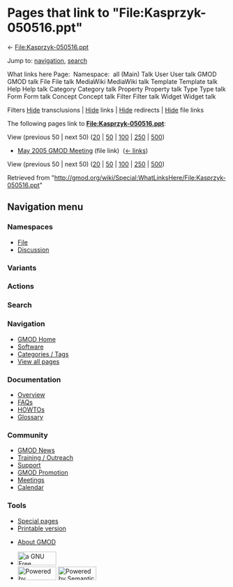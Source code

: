 <div id="mw-page-base" class="noprint">

</div>

<div id="mw-head-base" class="noprint">

</div>

<div id="content" class="mw-body" role="main">

<span id="top"></span>

<div id="mw-js-message" style="display:none;">

</div>



# <span dir="auto">Pages that link to "File:Kasprzyk-050516.ppt"</span>

<div id="bodyContent">

<div id="contentSub">

←
[File:Kasprzyk-050516.ppt](/wiki/File:Kasprzyk-050516.ppt "File:Kasprzyk-050516.ppt")

</div>

<div id="jump-to-nav" class="mw-jump">

Jump to: [navigation](#mw-navigation), [search](#p-search)

</div>

<div id="mw-content-text">

What links here Page:  Namespace:  all (Main) Talk User User talk GMOD
GMOD talk File File talk MediaWiki MediaWiki talk Template Template talk
Help Help talk Category Category talk Property Property talk Type Type
talk Form Form talk Concept Concept talk Filter Filter talk Widget
Widget talk

Filters
[Hide](/mediawiki/index.php?title=Special:WhatLinksHere/File:Kasprzyk-050516.ppt&hidetrans=1 "Special:WhatLinksHere/File:Kasprzyk-050516.ppt")
transclusions \|
[Hide](/mediawiki/index.php?title=Special:WhatLinksHere/File:Kasprzyk-050516.ppt&hidelinks=1 "Special:WhatLinksHere/File:Kasprzyk-050516.ppt")
links \|
[Hide](/mediawiki/index.php?title=Special:WhatLinksHere/File:Kasprzyk-050516.ppt&hideredirs=1 "Special:WhatLinksHere/File:Kasprzyk-050516.ppt")
redirects \|
[Hide](/mediawiki/index.php?title=Special:WhatLinksHere/File:Kasprzyk-050516.ppt&hideimages=1 "Special:WhatLinksHere/File:Kasprzyk-050516.ppt")
file links

The following pages link to
**[File:Kasprzyk-050516.ppt](/wiki/File:Kasprzyk-050516.ppt "File:Kasprzyk-050516.ppt")**:

View (previous 50 \| next 50)
([20](/mediawiki/index.php?title=Special:WhatLinksHere/File:Kasprzyk-050516.ppt&limit=20 "Special:WhatLinksHere/File:Kasprzyk-050516.ppt")
\|
[50](/mediawiki/index.php?title=Special:WhatLinksHere/File:Kasprzyk-050516.ppt&limit=50 "Special:WhatLinksHere/File:Kasprzyk-050516.ppt")
\|
[100](/mediawiki/index.php?title=Special:WhatLinksHere/File:Kasprzyk-050516.ppt&limit=100 "Special:WhatLinksHere/File:Kasprzyk-050516.ppt")
\|
[250](/mediawiki/index.php?title=Special:WhatLinksHere/File:Kasprzyk-050516.ppt&limit=250 "Special:WhatLinksHere/File:Kasprzyk-050516.ppt")
\|
[500](/mediawiki/index.php?title=Special:WhatLinksHere/File:Kasprzyk-050516.ppt&limit=500 "Special:WhatLinksHere/File:Kasprzyk-050516.ppt"))

- [May 2005 GMOD
  Meeting](/wiki/May_2005_GMOD_Meeting "May 2005 GMOD Meeting") (file
  link) ‎ <span class="mw-whatlinkshere-tools">([←
  links](/mediawiki/index.php?title=Special:WhatLinksHere&target=May+2005+GMOD+Meeting "Special:WhatLinksHere"))</span>

View (previous 50 \| next 50)
([20](/mediawiki/index.php?title=Special:WhatLinksHere/File:Kasprzyk-050516.ppt&limit=20 "Special:WhatLinksHere/File:Kasprzyk-050516.ppt")
\|
[50](/mediawiki/index.php?title=Special:WhatLinksHere/File:Kasprzyk-050516.ppt&limit=50 "Special:WhatLinksHere/File:Kasprzyk-050516.ppt")
\|
[100](/mediawiki/index.php?title=Special:WhatLinksHere/File:Kasprzyk-050516.ppt&limit=100 "Special:WhatLinksHere/File:Kasprzyk-050516.ppt")
\|
[250](/mediawiki/index.php?title=Special:WhatLinksHere/File:Kasprzyk-050516.ppt&limit=250 "Special:WhatLinksHere/File:Kasprzyk-050516.ppt")
\|
[500](/mediawiki/index.php?title=Special:WhatLinksHere/File:Kasprzyk-050516.ppt&limit=500 "Special:WhatLinksHere/File:Kasprzyk-050516.ppt"))

</div>

<div class="printfooter">

Retrieved from
"<http://gmod.org/wiki/Special:WhatLinksHere/File:Kasprzyk-050516.ppt>"

</div>

<div id="catlinks" class="catlinks catlinks-allhidden">

</div>

<div class="visualClear">

</div>

</div>

</div>

<div id="mw-navigation">

## Navigation menu

<div id="mw-head">



<div id="left-navigation">

<div id="p-namespaces" class="vectorTabs" role="navigation"
aria-labelledby="p-namespaces-label">

### Namespaces

- <span id="ca-nstab-image"><a href="/wiki/File:Kasprzyk-050516.ppt" accesskey="c"
  title="View the file page [c]">File</a></span>
- <span id="ca-talk"><a
  href="/mediawiki/index.php?title=File_talk:Kasprzyk-050516.ppt&amp;action=edit&amp;redlink=1"
  accesskey="t"
  title="Discussion about the content page [t]">Discussion</a></span>

</div>

<div id="p-variants" class="vectorMenu emptyPortlet" role="navigation"
aria-labelledby="p-variants-label">

### 

### Variants[](#)

<div class="menu">

</div>

</div>

</div>

<div id="right-navigation">



<div id="p-cactions" class="vectorMenu emptyPortlet" role="navigation"
aria-labelledby="p-cactions-label">

### Actions[](#)

<div class="menu">

</div>

</div>

<div id="p-search" role="search">

### Search

<div id="simpleSearch">

</div>

</div>

</div>

</div>

<div id="mw-panel">

<div id="p-logo" role="banner">

<a href="/wiki/Main_Page"
style="background-image: url(http://gmod.org/images/GMOD-cogs.png);"
title="Visit the main page"></a>

</div>

<div id="p-Navigation" class="portal" role="navigation"
aria-labelledby="p-Navigation-label">

### Navigation

<div class="body">

- <span id="n-GMOD-Home">[GMOD Home](/wiki/Main_Page)</span>
- <span id="n-Software">[Software](/wiki/GMOD_Components)</span>
- <span id="n-Categories-.2F-Tags">[Categories /
  Tags](/wiki/Categories)</span>
- <span id="n-View-all-pages">[View all
  pages](/wiki/Special:AllPages)</span>

</div>

</div>

<div id="p-Documentation" class="portal" role="navigation"
aria-labelledby="p-Documentation-label">

### Documentation

<div class="body">

- <span id="n-Overview">[Overview](/wiki/Overview)</span>
- <span id="n-FAQs">[FAQs](/wiki/Category:FAQ)</span>
- <span id="n-HOWTOs">[HOWTOs](/wiki/Category:HOWTO)</span>
- <span id="n-Glossary">[Glossary](/wiki/Glossary)</span>

</div>

</div>

<div id="p-Community" class="portal" role="navigation"
aria-labelledby="p-Community-label">

### Community

<div class="body">

- <span id="n-GMOD-News">[GMOD News](/wiki/GMOD_News)</span>
- <span id="n-Training-.2F-Outreach">[Training /
  Outreach](/wiki/Training_and_Outreach)</span>
- <span id="n-Support">[Support](/wiki/Support)</span>
- <span id="n-GMOD-Promotion">[GMOD
  Promotion](/wiki/GMOD_Promotion)</span>
- <span id="n-Meetings">[Meetings](/wiki/Meetings)</span>
- <span id="n-Calendar">[Calendar](/wiki/Calendar)</span>

</div>

</div>

<div id="p-tb" class="portal" role="navigation"
aria-labelledby="p-tb-label">

### Tools

<div class="body">

- <span id="t-specialpages"><a href="/wiki/Special:SpecialPages" accesskey="q"
  title="A list of all special pages [q]">Special pages</a></span>
- <span id="t-print"><a
  href="/mediawiki/index.php?title=Special:WhatLinksHere/File:Kasprzyk-050516.ppt&amp;printable=yes"
  rel="alternate" accesskey="p"
  title="Printable version of this page [p]">Printable version</a></span>

</div>

</div>

</div>

</div>

<div id="footer" role="contentinfo">

- <span id="footer-places-about">[About
  GMOD](/wiki/GMOD:About "GMOD:About")</span>

<!-- -->

- <span id="footer-copyrightico">[<img src="http://www.gnu.org/graphics/gfdl-logo-small.png" width="88"
  height="31" alt="a GNU Free Documentation License" />](http://www.gnu.org/licenses/fdl-1.3.html)</span>
- <span id="footer-poweredbyico">[<img src="/mediawiki/skins/common/images/poweredby_mediawiki_88x31.png"
  width="88" height="31" alt="Powered by MediaWiki" />](//www.mediawiki.org/)
  [<img
  src="/mediawiki/extensions/SemanticMediaWiki/includes/../resources/images/smw_button.png"
  width="88" height="31" alt="Powered by Semantic MediaWiki" />](https://www.semantic-mediawiki.org/wiki/Semantic_MediaWiki)</span>

<div style="clear:both">

</div>

</div>
